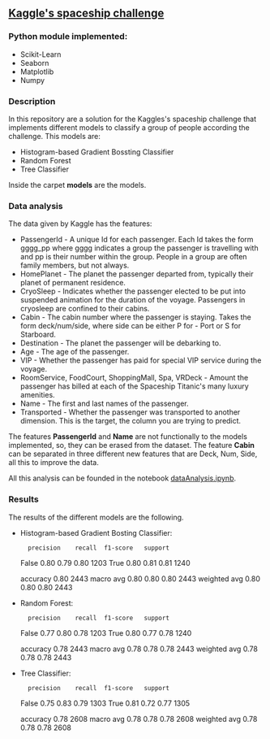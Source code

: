 ## [Kaggle's spaceship challenge](https://www.kaggle.com/competitions/spaceship-titanic/overview)

### Python module implemented:

- Scikit-Learn
- Seaborn
- Matplotlib
- Numpy

### Description

In this repository are a solution for the Kaggles's spaceship challenge that implements different models to classify a group of people according the challenge. This models are:

- Histogram-based Gradient Bossting Classifier
- Random Forest
- Tree Classifier

Inside the carpet __models__ are the models.

### Data analysis

The data given by Kaggle has the features:

- PassengerId - A unique Id for each passenger. Each Id takes the form gggg_pp where gggg indicates a group the passenger is travelling with and pp is their number within the group. People in a group are often family members, but not always.
- HomePlanet - The planet the passenger departed from, typically their planet of permanent residence.
- CryoSleep - Indicates whether the passenger elected to be put into suspended animation for the duration of the voyage. Passengers in cryosleep are confined to their cabins.
- Cabin - The cabin number where the passenger is staying. Takes the form deck/num/side, where side can be either P for - Port or S for Starboard.
- Destination - The planet the passenger will be debarking to.
- Age - The age of the passenger.
- VIP - Whether the passenger has paid for special VIP service during the voyage.
- RoomService, FoodCourt, ShoppingMall, Spa, VRDeck - Amount the passenger has billed at each of the Spaceship Titanic's many luxury amenities.
- Name - The first and last names of the passenger.
- Transported - Whether the passenger was transported to another dimension. This is the target, the column you are trying to predict.

The features __PassengerId__ and __Name__ are not functionally to the models implemented, so, they can be erased from the dataset. The feature __Cabin__ can be separated in three different new features that are Deck, Num, Side, all this to improve the data.

All this analysis can be founded in the notebook [dataAnalysis.ipynb](dataAnalysis.ipynb).

### Results

The results of the different models are the following.

- Histogram-based Gradient Bosting Classifier:

        precision    recall  f1-score   support

    False       0.80      0.79      0.80      1203
    True       0.80      0.81      0.81      1240

    accuracy                           0.80      2443
    macro avg       0.80      0.80      0.80      2443
    weighted avg       0.80      0.80      0.80      2443

- Random Forest:

        precision    recall  f1-score   support

    False       0.77      0.80      0.78      1203
    True       0.80      0.77      0.78      1240

    accuracy                           0.78      2443
    macro avg       0.78      0.78      0.78      2443
    weighted avg       0.78      0.78      0.78      2443

- Tree Classifier:

        precision    recall  f1-score   support

    False       0.75      0.83      0.79      1303
    True       0.81      0.72      0.77      1305

    accuracy                           0.78      2608
    macro avg       0.78      0.78      0.78      2608
    weighted avg       0.78      0.78      0.78      2608